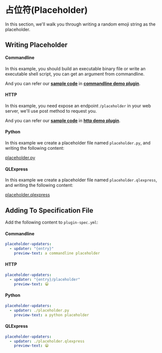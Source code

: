 # 占位符(Placeholder)

In this section, we'll walk you through writing a random emoji string as the placeholder.

## Writing Placeholder

<!-- tabs:start -->

#### **Commandline**

In this example, you should build an executable binary file or write an executable shell script, you can get an argument from commandline.

And you can refer our [**sample code**](https://github.com/myrestop/myflow-plugin-guide/tree/master/general-plugin-guide/commandline-demo-plugin/src/nativeMain/kotlin/Main.kt) in [**commandline demo plugin**](https://github.com/myrestop/myflow-plugin-guide/tree/master/general-plugin-guide/commandline-demo-plugin).

#### **HTTP**

In this example, you need expose an endpoint `/placeholder` in your web server, we'll use post method to request you.

And you can refer our [**sample code**](https://github.com/myrestop/myflow-plugin-guide/tree/master/general-plugin-guide/http-demo-plugin/src/main/kotlin/runflow/Main.kt) in [**http demo plugin**](https://github.com/myrestop/myflow-plugin-guide/tree/master/general-plugin-guide/http-demo-plugin).

#### **Python**

In this example we create a placeholder file named `placeholder.py`, and writing the following content:

[placeholder.py](python-demo-plugin/placeholder.py ':include :type=code')

#### **QLExpress**

In this example we create a placeholder file named `placeholder.qlexpress`, and writing the following content:

[placeholder.qlexpress](qlexpress-demo-plugin/placeholder.qlexpress ':include :type=code java')

<!-- tabs:end -->

## Adding To Specification File

Add the following content to `plugin-spec.yml`:

<!-- tabs:start -->

#### **Commandline**

```yaml
placeholder-updaters:
  - updater: "{entry}"
    preview-text: a commandline placeholder
```

#### **HTTP**

```yaml
placeholder-updaters:
  - updater: "{entry}/placeholder"
    preview-text: 😁
```

#### **Python**

```yaml
placeholder-updaters:
  - updater: ./placeholder.py
    preview-text: a python placeholder
```

#### **QLExpress**

```yaml
placeholder-updaters:
  - updater: ./placeholder.qlexpress
    preview-text: 😁
```

<!-- tabs:end -->
